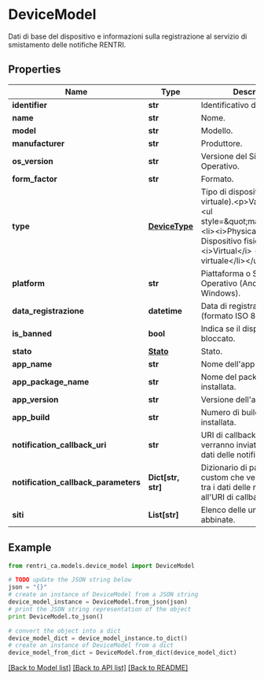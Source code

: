 # DeviceModel

Dati di base del dispositivo e informazioni sulla registrazione al servizio di smistamento delle notifiche RENTRI.

## Properties
Name | Type | Description | Notes
------------ | ------------- | ------------- | -------------
**identifier** | **str** | Identificativo del dispositivo. | [optional] 
**name** | **str** | Nome. | [optional] 
**model** | **str** | Modello. | [optional] 
**manufacturer** | **str** | Produttore. | [optional] 
**os_version** | **str** | Versione del Sistema Operativo. | [optional] 
**form_factor** | **str** | Formato. | [optional] 
**type** | [**DeviceType**](DeviceType.md) | Tipo di dispositivo (fisico, virtuale).&lt;p&gt;Valori ammessi:&lt;ul style&#x3D;\&quot;margin:0\&quot;&gt;&lt;li&gt;&lt;i&gt;Physical&lt;/i&gt; - Dispositivo fisico&lt;/li&gt;&lt;li&gt;&lt;i&gt;Virtual&lt;/i&gt; - Dispositivo virtuale&lt;/li&gt;&lt;/ul&gt;&lt;/p&gt; | [optional] 
**platform** | **str** | Piattaforma o Sistema Operativo (Android, iOS, Windows). | [optional] 
**data_registrazione** | **datetime** | Data di registrazione (formato ISO 8601 UTC). | [optional] 
**is_banned** | **bool** | Indica se il dispositivo è stato bloccato. | [optional] 
**stato** | [**Stato**](Stato.md) | Stato. | [optional] 
**app_name** | **str** | Nome dell&#39;app installata. | [optional] 
**app_package_name** | **str** | Nome del package dell&#39;app installata. | [optional] 
**app_version** | **str** | Versione dell&#39;app installata. | [optional] 
**app_build** | **str** | Numero di build dell&#39;app installata. | [optional] 
**notification_callback_uri** | **str** | URI di callback alla quale verranno inviati in POST i dati delle notifiche RENTRI. | [optional] 
**notification_callback_parameters** | **Dict[str, str]** | Dizionario di parametri custom che verranno inviati, tra i dati delle notifiche, all&#39;URI di callback. | [optional] 
**siti** | **List[str]** | Elenco delle unità locali abbinate. | [optional] 

## Example

```python
from rentri_ca.models.device_model import DeviceModel

# TODO update the JSON string below
json = "{}"
# create an instance of DeviceModel from a JSON string
device_model_instance = DeviceModel.from_json(json)
# print the JSON string representation of the object
print DeviceModel.to_json()

# convert the object into a dict
device_model_dict = device_model_instance.to_dict()
# create an instance of DeviceModel from a dict
device_model_from_dict = DeviceModel.from_dict(device_model_dict)
```
[[Back to Model list]](../README.md#documentation-for-models) [[Back to API list]](../README.md#documentation-for-api-endpoints) [[Back to README]](../README.md)


